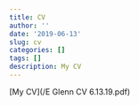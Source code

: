 ```yaml
---
title: CV
author: ''
date: '2019-06-13'
slug: cv
categories: []
tags: []
description: My CV
---
```



[My CV](/E Glenn CV 6.13.19.pdf)